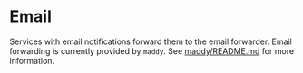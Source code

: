 # Email

Services with email notifications forward them to the email forwarder. Email
forwarding is currently provided by `maddy`. See
[maddy/README.md](/kubernetes/main/apps/default/maddy/README.md) for more
information.
